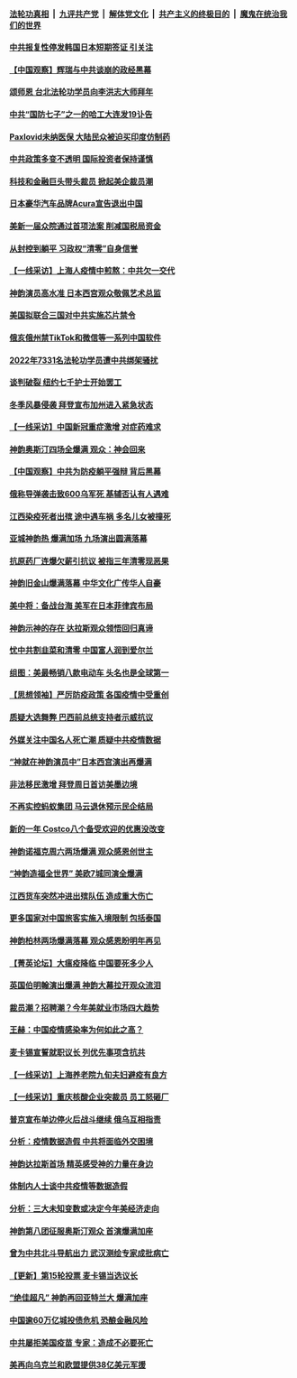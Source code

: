 ####  [法轮功真相](../../../../basic/blob/master/README.md?t=01111212) &nbsp;|&nbsp; [九评共产党](../../../../9ping.md/blob/master/README.md?t=01111212) &nbsp;|&nbsp; [解体党文化](../../../../jtdwh.md/blob/master/README.md?t=01111212)  &nbsp;|&nbsp; [共产主义的终极目的](../../../../gczydzjmd.md/blob/master/README.md?t=01111212) &nbsp;|&nbsp; [魔鬼在统治我们的世界](../../../../mgztzwmdsj.md/blob/master/README.md?t=01111212) 

#### [中共报复性停发韩国日本短期签证 引关注](../pages/nf4514/n13903931.md?t=01111212) 

#### [【中国观察】辉瑞与中共谈崩的政经黑幕](../pages/nf4514/n13903624.md?t=01111212) 

#### [颂师恩 台北法轮功学员向李洪志大师拜年](../pages/nf4514/n13902399.md?t=01111212) 

#### [中共“国防七子”之一的哈工大连发19讣告](../pages/nf4514/n13903696.md?t=01111212) 

#### [Paxlovid未纳医保 大陆民众被迫买印度仿制药](../pages/nf4514/n13903629.md?t=01111212) 

#### [中共政策多变不透明 国际投资者保持谨慎](../pages/nf4514/n13903347.md?t=01111212) 

#### [科技和金融巨头带头裁员 掀起美企裁员潮](../pages/nf4514/n13903455.md?t=01111212) 

#### [日本豪华汽车品牌Acura宣告退出中国](../pages/nf4514/n13903327.md?t=01111212) 

#### [美新一届众院通过首项法案 削减国税局资金](../pages/nf4514/n13903346.md?t=01111212) 

#### [从封控到躺平 习政权“清零”自身信誉](../pages/nf4514/n13902678.md?t=01111212) 

#### [【一线采访】上海人疫情中煎熬：中共欠一交代](../pages/nf4514/n13903042.md?t=01111212) 

#### [神韵演员高水准 日本西宫观众敬佩艺术总监](../pages/nf4514/n13903294.md?t=01111212) 

#### [美国拟联合三国对中共实施芯片禁令](../pages/nf4514/n13903308.md?t=01111212) 

#### [俄亥俄州禁TikTok和微信等一系列中国软件](../pages/nf4514/n13903265.md?t=01111212) 

#### [2022年7331名法轮功学员遭中共绑架骚扰](../pages/nf4514/n13901725.md?t=01111212) 

#### [谈判破裂 纽约七千护士开始罢工](../pages/nf4514/n13903244.md?t=01111212) 

#### [冬季风暴侵袭 拜登宣布加州进入紧急状态](../pages/nf4514/n13903245.md?t=01111212) 

#### [【一线采访】中国新冠重症激增 对症药难求](../pages/nf4514/n13903039.md?t=01111212) 

#### [神韵奥斯汀四场全爆满  观众：神会回来](../pages/nf4514/n13903101.md?t=01111212) 

#### [【中国观察】中共为防疫躺平强辩 背后黑幕](../pages/nf4514/n13903089.md?t=01111212) 

#### [俄称导弹袭击致600乌军死 基辅否认有人遇难](../pages/nf4514/n13903123.md?t=01111212) 

#### [江西染疫死者出殡 途中遇车祸 多名儿女被撞死](../pages/nf4514/n13902912.md?t=01111212) 

#### [亚城神韵热 爆满加场 九场演出圆满落幕](../pages/nf4514/n13902971.md?t=01111212) 

#### [抗原药厂连爆欠薪引抗议 被指三年清零现恶果](../pages/nf4514/n13902919.md?t=01111212) 

#### [神韵旧金山爆满落幕 中华文化广传华人自豪](../pages/nf4514/n13902927.md?t=01111212) 

#### [美中将：备战台海 美军在日本菲律宾布局](../pages/nf4514/n13902697.md?t=01111212) 

#### [神韵示神的存在 达拉斯观众领悟回归真谛](../pages/nf4514/n13902789.md?t=01111212) 

#### [忧中共割韭菜和清零 中国富人润到爱尔兰](../pages/nf4514/n13902636.md?t=01111212) 

#### [组图：美最畅销八款电动车 头名也是全球第一](../pages/nf4514/n13901218.md?t=01111212) 

#### [【思想领袖】严厉防疫政策 各国疫情中受重创](../pages/nf4514/n13874794.md?t=01111212) 

#### [质疑大选舞弊 巴西前总统支持者示威抗议](../pages/nf4514/n13902529.md?t=01111212) 

#### [外媒关注中国名人死亡潮 质疑中共疫情数据](../pages/nf4514/n13901749.md?t=01111212) 

#### [“神就在神韵演员中”日本西宫演出再爆满](../pages/nf4514/n13902491.md?t=01111212) 

#### [非法移民激增 拜登周日首访美墨边境](../pages/nf4514/n13902437.md?t=01111212) 

#### [不再实控蚂蚁集团 马云退休预示民企结局](../pages/nf4514/n13902383.md?t=01111212) 

#### [新的一年 Costco八个备受欢迎的优惠没改变](../pages/nf4514/n13898059.md?t=01111212) 

#### [神韵诺福克周六两场爆满 观众感恩创世主](../pages/nf4514/n13902219.md?t=01111212) 

#### [“神韵造福全世界” 美欧7城同演全爆满](../pages/nf4514/n13902211.md?t=01111212) 

#### [江西货车突然冲进出殡队伍 造成重大伤亡](../pages/nf4514/n13901880.md?t=01111212) 

#### [更多国家对中国旅客实施入境限制 包括泰国](../pages/nf4514/n13901757.md?t=01111212) 

#### [神韵柏林两场爆满落幕 观众感恩盼明年再见](../pages/nf4514/n13901930.md?t=01111212) 

#### [【菁英论坛】大瘟疫降临 中国要死多少人](../pages/nf4514/n13901823.md?t=01111212) 

#### [英国伯明翰演出爆满 神韵大幕拉开观众流泪](../pages/nf4514/n13901904.md?t=01111212) 

#### [裁员潮？招聘潮？今年美就业市场四大趋势](../pages/nf4514/n13901713.md?t=01111212) 

#### [王赫：中国疫情感染率为何如此之高？](../pages/nf4514/n13901139.md?t=01111212) 

#### [麦卡锡宣誓就职议长 列优先事项含抗共](../pages/nf4514/n13901685.md?t=01111212) 

#### [【一线采访】上海养老院九旬夫妇避疫有良方](../pages/nf4514/n13901282.md?t=01111212) 

#### [【一线采访】重庆核酸企业突裁员 员工怒砸厂](../pages/nf4514/n13901673.md?t=01111212) 

#### [普京宣布单边停火后战斗继续 俄乌互相指责](../pages/nf4514/n13901618.md?t=01111212) 

#### [分析：疫情数据造假 中共将面临外交困境](../pages/nf4514/n13899535.md?t=01111212) 

#### [神韵达拉斯首场 精英感受神的力量在身边](../pages/nf4514/n13901502.md?t=01111212) 

#### [体制内人士谈中共疫情等数据造假](../pages/nf4514/n13901104.md?t=01111212) 

#### [分析：三大未知变数或决定今年美经济走向](../pages/nf4514/n13901194.md?t=01111212) 

#### [神韵第八团征服奥斯汀观众 首演爆满加座](../pages/nf4514/n13901478.md?t=01111212) 

#### [曾为中共北斗导航出力 武汉测绘专家成批病亡](../pages/nf4514/n13901300.md?t=01111212) 

#### [【更新】第15轮投票 麦卡锡当选议长](../pages/nf4514/n13900865.md?t=01111212) 

#### [“绝佳超凡” 神韵再回亚特兰大 爆满加座](../pages/nf4514/n13901426.md?t=01111212) 

#### [中国逾60万亿城投债危机 恐酿金融风险](../pages/nf4514/n13901204.md?t=01111212) 

#### [中共屡拒美国疫苗 专家：造成不必要死亡](../pages/nf4514/n13901178.md?t=01111212) 

#### [美再向乌克兰和欧盟提供38亿美元军援](../pages/nf4514/n13901141.md?t=01111212) 

